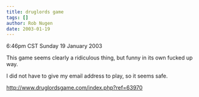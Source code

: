 ```yaml
---
title: druglords game
tags: []
author: Rob Nugen
date: 2003-01-19
---
```


<p class=date>6:46pm CST Sunday 19 January 2003</p>

<p>This game seems clearly a ridiculous thing, but funny in its own
fucked up way.</p>

<p>I did not have to give my email address to play, so it seems safe.</p>

<p><a
href="http://www.druglordsgame.com/index.php?ref=63970">http://www.druglordsgame.com/index.php?ref=63970</a></p>
